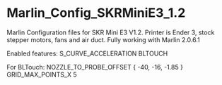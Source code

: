 # Marlin_Config_SKRMiniE3_1.2
Marlin Configuration files for SKR Mini E3 V1.2.
Printer is Ender 3, stock stepper motors, fans and air duct.
Fully working with Marlin 2.0.6.1

Enabled features:
S_CURVE_ACCELERATION
BLTOUCH


For BLTouch:
NOZZLE_TO_PROBE_OFFSET { -40, -16, -1.85 }
GRID_MAX_POINTS_X 5